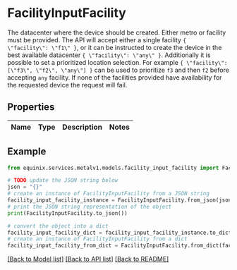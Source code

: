 # FacilityInputFacility

The datacenter where the device should be created.  Either metro or facility must be provided.  The API will accept either a single facility `{ \"facility\": \"f1\" }`, or it can be instructed to create the device in the best available datacenter `{ \"facility\": \"any\" }`.  Additionally it is possible to set a prioritized location selection. For example `{ \"facility\": [\"f3\", \"f2\", \"any\"] }` can be used to prioritize `f3` and then `f2` before accepting `any` facility. If none of the facilities provided have availability for the requested device the request will fail.

## Properties

Name | Type | Description | Notes
------------ | ------------- | ------------- | -------------

## Example

```python
from equinix.services.metalv1.models.facility_input_facility import FacilityInputFacility

# TODO update the JSON string below
json = "{}"
# create an instance of FacilityInputFacility from a JSON string
facility_input_facility_instance = FacilityInputFacility.from_json(json)
# print the JSON string representation of the object
print(FacilityInputFacility.to_json())

# convert the object into a dict
facility_input_facility_dict = facility_input_facility_instance.to_dict()
# create an instance of FacilityInputFacility from a dict
facility_input_facility_from_dict = FacilityInputFacility.from_dict(facility_input_facility_dict)
```
[[Back to Model list]](../README.md#documentation-for-models) [[Back to API list]](../README.md#documentation-for-api-endpoints) [[Back to README]](../README.md)


